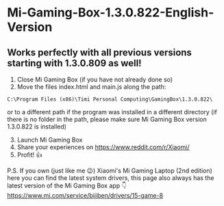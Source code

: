 # Mi-Gaming-Box-1.3.0.822-English-Version

## Works perfectly with all previous versions starting with 1.3.0.809 as well!

1) Close Mi Gaming Box (if you have not already done so)
2) Move the files index.html and main.js along the path:

`C:\Program Files (x86)\Timi Personal Computing\GamingBox\1.3.0.822\`

or to a different path if the program was installed in a different directory (if there is no folder in the path, please make sure Mi Gaming Box version 1.3.0.822 is installed)

3) Launch Mi Gaming Box
4) Share your experiences on https://www.reddit.com/r/Xiaomi/
5) Profit! :+1:

P.S.
If you own (just like me :wink:) Xiaomi's Mi Gaming Laptop (2nd edition) here you can find the latest system drivers, this page also always has the latest version of the Mi Gaming Box app :point_down: https://www.mi.com/service/bijiben/drivers/15-game-8

